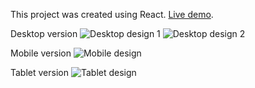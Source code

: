 This project was created using React. [Live demo]('/').

Desktop version
![Desktop design 1](<'./design/desktop_preview(1).png'>)
![Desktop design 2](<'./design/desktop_preview(2).png'>)

Mobile version
![Mobile design]('./design/mobile_preview.png')

Tablet version
![Tablet design]('./design/tablet_preview.png')
